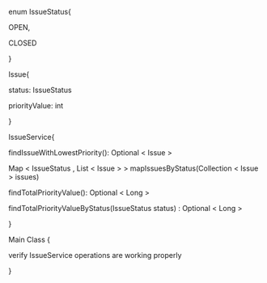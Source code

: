 
enum IssueStatus{

OPEN,

CLOSED

}


Issue{

 status: IssueStatus
 
 priorityValue: int 


}


IssueService{

findIssueWithLowestPriority(): Optional < Issue >

Map < IssueStatus , List < Issue > > mapIssuesByStatus(Collection < Issue > issues)
 
findTotalPriorityValue(): Optional < Long >

findTotalPriorityValueByStatus(IssueStatus status) : Optional < Long >
 

}


Main Class {

verify IssueService operations are working properly

}


